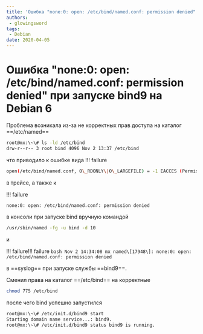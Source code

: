 ```yaml
---
title: 'Ошибка "none:0: open: /etc/bind/named.conf: permission denied" при запуске bind9 на Debian 6'
authors: 
 - glowingsword
tags:
 - Debian
date: 2020-04-05
---
```

# Ошибка "none:0: open: /etc/bind/named.conf: permission denied" при запуске bind9 на Debian 6

Проблема возникала из-за не корректных прав доступа на каталог ==/etc/named==
``` bash
root@mx:\~\# ls -ld /etc/bind 
drw-r--r-- 3 root bind 4096 Nov 2 13:37 /etc/bind
```
что приводило к ошибке вида
!!! failure
   ``` bash
   open(/etc/bind/named.conf, O\_RDONLY\|O\_LARGEFILE) = -1 EACCES (Permission denied)
   ```

в трейсе, а также к

!!! failure
   ``` bash 
   none:0: open: /etc/bind/named.conf: permission denied 
   ```
в консоли при запуске bind вручную командой
``` bash
/usr/sbin/named -fg -u bind -d 10
```
и

!!! failure!!! failure
    ``` bash
    Nov 2 14:34:08 mx named\[17948\]: none:0: open: /etc/bind/named.conf: permission denied
    ```

в ==syslog== при запуске службы ==bind9==.

Cменил права на каталог ==/etc/bind== на корректные
``` bash
chmod 775 /etc/bind
```
после чего bind успешно запустился
``` bash
root@mx:\~\# /etc/init.d/bind9 start 
Starting domain name service...: bind9. 
root@mx:\~\# /etc/init.d/bind9 status bind9 is running.
```